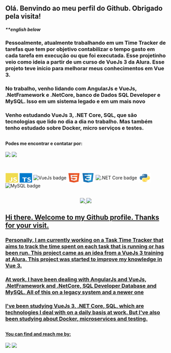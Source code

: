 ## Olá. Benvindo ao meu perfil do Github. Obrigado pela visita!
##### **english below

### Pessoalmente, atualmente trabalhando em um Time Tracker de tarefas que tem por objetivo contabilizar o tempo gasto em cada tarefa em execução ou que foi executada. Esse projetinho veio como ideia a partir de um curso de VueJs 3 da Alura. Esse projeto teve início para melhorar meus conhecimentos em Vue 3.

### No trabalho, venho lidando com AngularJs e VueJs, .NetFramework e .NetCore, banco de Dados SQL Developer e MySQL. Isso em um sistema legado e em um mais novo

### Venho estudando VueJs 3, .NET Core, SQL, que são tecnologias que lido no dia a dia no trabalho. Mas também tenho estudado sobre Docker, micro serviços e testes.

##

#### Podes me encontrar e contatar por:

<div> 
  <a href="https://www.linkedin.com/in/jonathan-babo" target="_blank"><img src="https://img.shields.io/badge/-LinkedIn-%230077B5?style=for-the-badge&logo=linkedin&logoColor=white" target="_blank"></a>
  <a href="mailto:jbabo@protonmail.com" target="_blank"><img src="https://img.shields.io/badge/ProtonMail-8B89CC?style=for-the-badge&logo=protonmail&logoColor=white" target="_blank"></a>
</div>

##

<div style="display: inline_block"><br>
  <img align="center" alt="Javascript badge" height="30" width="40" src="https://raw.githubusercontent.com/devicons/devicon/master/icons/javascript/javascript-plain.svg">
  <img align="center" alt="Typescript badge" height="30" width="40" src="https://raw.githubusercontent.com/devicons/devicon/master/icons/typescript/typescript-plain.svg">
  <img align="center" alt="VueJs badge" height="30" width="40" src="https://cdn.jsdelivr.net/gh/devicons/devicon/icons/vuejs/vuejs-original.svg">
  <img align="center" alt="HTML badge" height="30" width="40" src="https://raw.githubusercontent.com/devicons/devicon/master/icons/html5/html5-original.svg">
  <img align="center" alt="CSS badge" height="30" width="40" src="https://raw.githubusercontent.com/devicons/devicon/master/icons/css3/css3-original.svg">
  <img align="center" alt=".NET Core badge" height="30" width="40" src="https://cdn.jsdelivr.net/gh/devicons/devicon/icons/dotnetcore/dotnetcore-original.svg">
  <img align="center" alt="Rafa-Python" height="30" width="40" src="https://raw.githubusercontent.com/devicons/devicon/master/icons/python/python-original.svg">
  <img align="center" alt="MySQL badge" height="30" width="40" src="https://cdn.jsdelivr.net/gh/devicons/devicon/icons/mysql/mysql-plain-wordmark.svg">
</div>

##

<div align="center">
  <a href="https://github.com/jcbabo">
  <img height="180em" src="https://github-readme-stats.vercel.app/api?username=jcbabo&show_icons=true&theme=vue-dark&include_all_commits=true&count_private=true"/>
  <img height="180em" src="https://github-readme-stats.vercel.app/api/top-langs/?username=jcbabo&layout=compact&langs_count=7&theme=vue-dark"/>
</div>

## Hi there. Welcome to my Github profile. Thanks for your visit.

### Personally, I am currently working on a Task Time Tracker that aims to track the time spent on each task that is running or has been run. This project came as an idea from a VueJs 3 training at Alura. This project was started to improve my knowledge in Vue 3.

### At work, I have been dealing with AngularJs and VueJs, .NetFramework and .NetCore, SQL Developer Database and MySQL. All of this on a legacy system and a newer one

### I've been studying VueJs 3, .NET Core, SQL, which are technologies I deal with on a daily basis at work. But I've also been studying about Docker, microservices and testing.

##

#### You can find and reach me by:

<div> 
  <a href="https://www.linkedin.com/in/jonathan-babo" target="_blank"><img src="https://img.shields.io/badge/-LinkedIn-%230077B5?style=for-the-badge&logo=linkedin&logoColor=white" target="_blank"></a>
  <a href="mailto:jbabo@protonmail.com" target="_blank"><img src="https://img.shields.io/badge/ProtonMail-8B89CC?style=for-the-badge&logo=protonmail&logoColor=white" target="_blank"></a>
</div>
